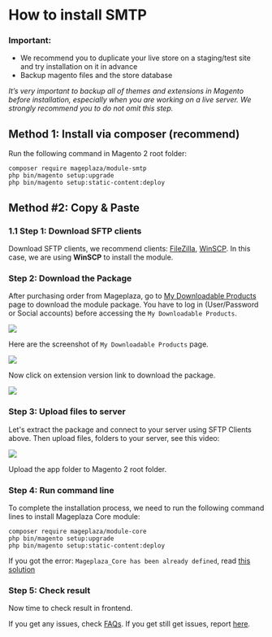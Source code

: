 How to install SMTP
================================

### Important: 

- We recommend you to duplicate your live store on a staging/test site and try installation on it in advance
- Backup magento files and the store database

*It’s very important to backup all of themes and extensions in Magento before installation, especially when you are working on a live server. We strongly recommend you to do not omit this step.*


## Method 1: Install via composer (recommend)

Run the following command in Magento 2 root folder:

```
composer require mageplaza/module-smtp
php bin/magento setup:upgrade
php bin/magento setup:static-content:deploy
```


## Method #2: Copy & Paste

### 1.1 Step 1: Download SFTP clients

Download SFTP clients, we recommend clients: <a href="https://filezilla-project.org/download.php" rel="nofollow">FileZilla</a>, <a href="https://winscp.net/eng/download.php" rel="nofollow">WinSCP</a>. In this case, we are using **WinSCP** to install the module.

### Step 2: Download the Package

After purchasing order from Mageplaza, go to <a href="https://store.mageplaza.com/downloadable/customer/products/" target="_blank">My Downloadable Products</a> page to download the module package. You have to log in (User/Password or Social accounts) before accessing the `My Downloadable Products`.

![](https://cdn.mageplaza.com/media/general/XLDM5l7.png)

Here are the screenshot of `My Downloadable Products` page.

![](https://cdn.mageplaza.com/media/general/e7bwTUF.png) 

Now click on extension version link to download the package. 

![](https://cdn.mageplaza.com/media/general/pdbYAoU.png)

### Step 3: Upload files to server

Let's extract the package and connect to your server using SFTP Clients above.
Then upload files, folders to your server, see this video:

![](https://cdn.mageplaza.com/media/general/01LVyw5.gif)

Upload the app folder to Magento 2 root folder.

### Step 4: Run command line

To complete the installation process, we need to run the following command lines to install Mageplaza Core module:

```
composer require mageplaza/module-core
php bin/magento setup:upgrade
php bin/magento setup:static-content:deploy
```


If you got the error: `Mageplaza_Core has been already defined`, read [this solution](https://github.com/mageplaza/module-core/issues/3)


### Step 5: Check result

Now time to check result in frontend.

If you get any issues, check [FAQs](https://www.mageplaza.com/faqs/social-login/). If you get still get issues, report [here](https://github.com/mageplaza/magento-2-social-login/issues).


